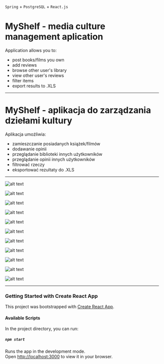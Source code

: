 `Spring` + `PostgreSQL` + `React.js`

# MyShelf - media culture management aplication

Application allows you to:
- post books/films you own
- add reviews
- browse other user's library
- view other user's reviews
- filter items
- export results to .XLS

***
# MyShelf - aplikacja do zarządzania dziełami kultury

Aplikacja umożliwia:
- zamieszczanie posiadanych książek/filmów
- dodawanie opinii
- przeglądanie biblioteki innych użytkowników
- przeglądanie opinii innych użytkowników
- filtrować rzeczy
- eksportować rezultaty do .XLS

***


![alt text](https://github.com/BKopysc/my-shelf-react/blob/master/images/1.png)

![alt text](https://github.com/BKopysc/my-shelf-react/blob/master/images/2a.png)

![alt text](https://github.com/BKopysc/my-shelf-react/blob/master/images/2b.png)

![alt text](https://github.com/BKopysc/my-shelf-react/blob/master/images/3a.png)

![alt text](https://github.com/BKopysc/my-shelf-react/blob/master/images/3.png)

![alt text](https://github.com/BKopysc/my-shelf-react/blob/master/images/4.png)

![alt text](https://github.com/BKopysc/my-shelf-react/blob/master/images/5.png)

![alt text](https://github.com/BKopysc/my-shelf-react/blob/master/images/6.png)

![alt text](https://github.com/BKopysc/my-shelf-react/blob/master/images/7.png)

![alt text](https://github.com/BKopysc/my-shelf-react/blob/master/images/8.png)

![alt text](https://github.com/BKopysc/my-shelf-react/blob/master/images/9.png)









***
### Getting Started with Create React App

This project was bootstrapped with [Create React App](https://github.com/facebook/create-react-app).

#### Available Scripts

In the project directory, you can run:

##### `npm start`

Runs the app in the development mode.\
Open [http://localhost:3000](http://localhost:3000) to view it in your browser.
